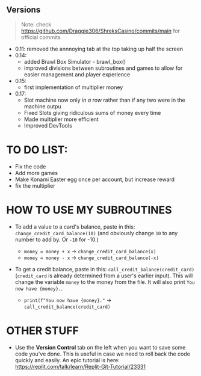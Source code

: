 ## Versions
> Note: check https://github.com/Draggie306/ShreksCasino/commits/main for official commits

- 0.11: removed the annnoying tab at the top taking up half the screen
- 0.14:
  - added Brawl Box Simulator - brawl_box()
  - improved divisions between subroutines and games to allow for easier management and player experience
- 0.15:
  - first implementation of multiplier money
- 0.17:
  - Slot machine now only *in a row* rather than if any two were in the machine outpu
  - Fixed Slots giving ridiculous sums of money every time
  - Made multiplier more efficient
  - Improved DevTools




# TO DO LIST:
- Fix the code
- Add more games
- Make Konami Easter egg once per account, but increase reward
- fix the multiplier


# HOW TO USE MY SUBROUTINES
- To add a value to a card's balance, paste in this: `change_credit_card_balance(10)` (and obviously change `10` to any number to add by. Or `-10` for -10.)
  - `money = money + x` → `change_credit_card_balance(x)`
  - `money = money - x` → `change_credit_card_balance(-x)`

- To get a credit balance, paste in this: 
`call_credit_balance(credit_card)` (`credit_card` is already determined from a user's earlier input). This will change the variable `money` to the money from the file. It will also print `You now have {money}.`.
  - `print(f"You now have {money}."` → `call_credit_balance(credit_card)`

# OTHER STUFF
- Use the **Version Control** tab on the left when you want to save some code you've done. This is useful in case we need to roll back the code quickly and easily. An epic tutorial is here: https://replit.com/talk/learn/Replit-Git-Tutorial/23331